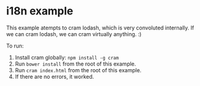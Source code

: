 # i18n example

This example atempts to cram lodash, which is very convoluted internally.
If we can cram lodash, we can cram virtually anything. :)

To run:

1. Install cram globally: `npm install -g cram`
2. Run `bower install` from the root of this example.
3. Run `cram index.html` from the root of this example.
4. If there are no errors, it worked.
